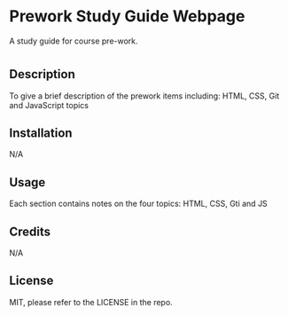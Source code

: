   # Prework Study Guide Webpage
A study guide for course pre-work.

# <Your-Project-Title>

## Description

To give a brief description of the prework items including: HTML, CSS, Git and JavaScript topics

## Installation

N/A

## Usage

Each section contains notes on the four topics: HTML, CSS, Gti and JS


## Credits

N/A

## License

MIT, please refer to the LICENSE in the repo.

